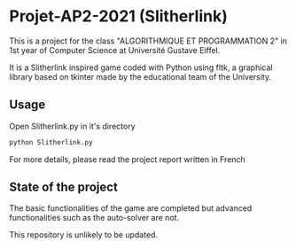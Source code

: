 # Projet-AP2-2021 (Slitherlink)

This is a project for the class "ALGORITHMIQUE ET PROGRAMMATION 2" in 1st year of Computer Science at Université Gustave Eiffel.

It is a Slitherlink inspired game coded with Python using fltk, a graphical library based on tkinter made by the educational team of the University.

## Usage

Open Slitherlink.py in it's directory
```bash
python Slitherlink.py
```

For more details, please read the project report written in French

## State of the project

The basic functionalities of the game are completed but advanced functionalities such as the auto-solver are not.

This repository is unlikely to be updated.
